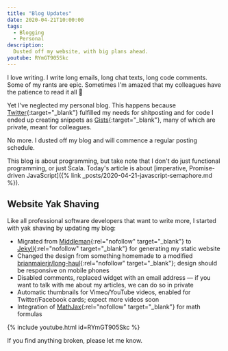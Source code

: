 ```yaml
---
title: "Blog Updates"
date: 2020-04-21T10:00:00
tags:
  - Blogging
  - Personal
description:
  Dusted off my website, with big plans ahead.
youtube: RYmGT905Skc
---
```


<p class="intro">
  I love writing. I write long emails, long chat texts, long code comments. Some of my rants are epic. Sometimes I'm amazed that my colleagues have the patience to read it all 🙂
</p>

Yet I've neglected my personal blog. This happens because [Twitter](https://twitter.com/alexelcu){:target="_blank"} fulfilled my needs for shitposting and for code I ended up creating snippets as [Gists](https://gist.github.com/alexandru){:target="_blank"}, many of which are private, meant for colleagues.

No more. I dusted off my blog and will commence a regular posting schedule.

<p class='info-bubble' markdown='1'>
  This blog is about programming, but take note that I don't do just functional programming, or just Scala. Today's article is about [imperative, Promise-driven JavaScript]({% link _posts/2020-04-21-javascript-semaphore.md %}).
</p>

## Website Yak Shaving

Like all professional software developers that want to write more, I started with yak shaving by updating my blog:

- Migrated from [Middleman](https://middlemanapp.com/){:rel="nofollow" target="_blank"} to [Jekyll](https://jekyllrb.com/){:rel="nofollow" target="_blank"} for generating my static website
- Changed the design from something homemade to a modified [brianmaierjr/long-haul](https://github.com/brianmaierjr/long-haul){:rel="nofollow" target="_blank"}; design should be responsive on mobile phones
- Disabled comments, replaced widget with an email address — if you want to talk with me about my articles, we can do so in private
- Automatic thumbnails for Vimeo/YouTube videos, enabled for Twitter/Facebook cards; expect more videos soon
- Integration of [MathJax](https://www.mathjax.org/){:rel="nofollow" target="_blank"} for math formulas

{% include youtube.html id=RYmGT905Skc %}

If you find anything broken, please let me know.
